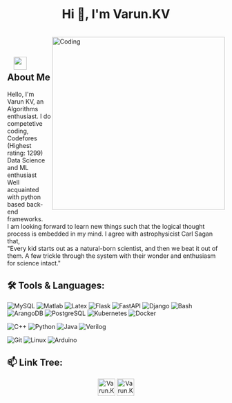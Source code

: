 <h1 align="center">Hi 👋, I'm Varun.KV</h1>

</br>
<img align="right" alt="Coding" width="400" src="https://media.giphy.com/media/WtTnAfZn6aVJfBzlN3/giphy.gif">
</br>

## &nbsp; &nbsp;<img src="https://media.giphy.com/media/WUlplcMpOCEmTGBtBW/giphy.gif" width="30"> **About Me**
Hello, I'm Varun KV, an Algorithms enthusiast. I do competetive coding,
<br>Codefores (Highest rating: 1299)
<br>Data Science and ML enthusiast
<br>Well acquainted with python based back-end frameworks. 
<br>I am looking forward to learn new things such that the logical thought process is embedded in my mind. I agree with astrophysicist Carl Sagan that, 
<br>"Every kid starts out as a natural-born scientist, and then we beat it out of them. A few trickle through the system with their wonder and enthusiasm for science intact."

## 🛠️ **Tools & Languages:**

![MySQL](https://img.shields.io/badge/-MySQL-eeeeee?style=for-the-badge&logo=mysql)
![Matlab](https://img.shields.io/badge/Matlab%20-%23E34F26.svg?&style=for-the-badge&logo=matlab&logoColor=blue)
![Latex](https://img.shields.io/badge/Latex%20-%23E34F26.svg?&style=for-the-badge&logo=latex&logoColor=white)
![Flask](https://img.shields.io/badge/flask%20-%23E34F26.svg?&style=for-the-badge&logo=flask&logoColor=white)
![FastAPI](https://img.shields.io/badge/fastapi%20-%23E34F26.svg?&style=for-the-badge&logo=fastapi&logoColor=white)
![Django](https://img.shields.io/badge/django%20-%23E34F26.svg?&style=for-the-badge&logo=django&logoColor=white)
![Bash](https://img.shields.io/badge/bash%20-%23E34F26.svg?&style=for-the-badge&logo=latex&logoColor=white)
![ArangoDB](https://img.shields.io/badge/ArangoDB%20-%23E34F26.svg?&style=for-the-badge&logo=ArangoDB&logoColor=white)
![PostgreSQL](https://img.shields.io/badge/PostgreSQL%20-%23E34F26.svg?&style=for-the-badge&logo=PostgreSQL&logoColor=white)
![Kubernetes](https://img.shields.io/badge/Kubernetes%20-%23E34F26.svg?&style=for-the-badge&logoColor=whitehttps://img.shields.io/badge/Kubernetes%20-%23E34F26.svg?&style=for-the-badge&logo=Kubernetes&logoColor=white)
![Docker](https://img.shields.io/badge/Docker%20-%23E34F26.svg?&style=for-the-badge&logo=Docker&logoColor=white)

![C++](https://img.shields.io/badge/c++%20-%2300599C.svg?&style=for-the-badge&logo=c%2B%2B&ogoColor=white)
![Python](https://img.shields.io/badge/-Python-red?style=for-the-badge&logo=python)
![Java](https://img.shields.io/badge/-Java-ffb400?style=for-the-badge&logo=java&logoColor=ffff3f)
![Verilog](https://img.shields.io/badge/verilog%20-%23E34F26.svg?&style=for-the-badge&logo=verilog&logoColor=white)

![Git](https://img.shields.io/badge/git%20-%23F05033.svg?&style=for-the-badge&logo=git&logoColor=white)
![Linux](https://img.shields.io/badge/-linux-772953?style=for-the-badge&logo=linux)
![Arduino](https://img.shields.io/badge/Arduino%20-%23E34F26.svg?&style=for-the-badge&logo=Arduino&logoColor=white)

## 📫 **Link Tree:**
<p align="center">
<a href="https://www.linkedin.com/in/varun-kesharaju-400675191/" target="blank"><img align="center" src="https://cdn.jsdelivr.net/npm/simple-icons@3.0.1/icons/linkedin.svg" alt="Varun.KV" height="40" width="40" /></a>
<a href="mailto:varun.kesharaju@gmail.com" target="blank"><img align="center" src="https://cdn.jsdelivr.net/npm/simple-icons@3.0.1/icons/gmail.svg" alt="Varun.KV" height="40" width="40" /></a>
